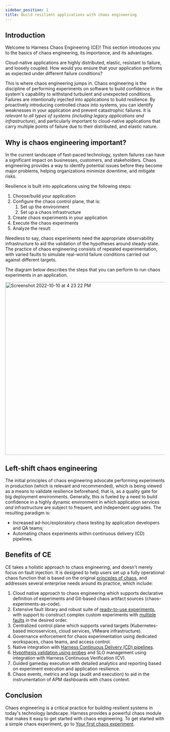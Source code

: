```yaml
---
sidebar_position: 1
title: Build resilient applications with chaos engineering
---
```

## Introduction

Welcome to Harness Chaos Engineering (CE)! This section introduces you to the basics of chaos engineering, its importance, and its advantages.

Cloud-native applications are highly distributed, elastic, resistant to failure, and loosely coupled. How would you ensure that your application performs as expected under different failure conditions?

This is where chaos engineering jumps in. Chaos engineering is the discipline of performing experiments on software to build confidence in the system's capability to withstand turbulent and unexpected conditions. Failures are intentionally injected into applications to build resilience. By proactively introducing controlled chaos into systems, you can identify weaknesses in your application and prevent catastrophic failures.
It is _relevant to all types of systems (including legacy applications and infrastructure)_, and particularly important to
cloud-native applications that carry multiple points of failure due to their distributed, and elastic nature.

## Why is chaos engineering important?
In the current landscape of fast-paced technology, system failures can have a significant impact on businesses, customers, and stakeholders. Chaos engineering provides a way to identify potential issues before they become major problems, helping organizations minimize downtime, and mitigate risks.

Resilience is built into applications using the following steps:
1. Choose/build your application
2. Configure the chaos control plane, that is:
	1. Set up the environment
	2. Set up a chaos infrastructure
3. Create chaos experiments in your application
4. Execute the chaos experiments
5. Analyze the result

Needless to say, chaos experiments need the appropriate observability infrastructure to aid the validation of the hypotheses around
steady-state. The practice of chaos engineering consists of repeated experimentation, with varied faults to simulate real-world failure conditions
carried out against different targets.

The diagram below describes the steps that you can perform to run chaos experiments in an application. 

<img width="544" alt="Screenshot 2022-10-10 at 4 23 22 PM" src="https://user-images.githubusercontent.com/21166217/194850472-0f4dda25-74f5-4dbb-86e8-45e09258de73.png"></img>

## Left-shift chaos engineering

The initial principles of chaos engineering advocate performing experiments in production (which is relevant and recommended), which is being viewed as a means to validate resilience beforehand, that is, as a quality gate for big deployment environments.
Generally, this is fueled by a need to build confidence in a highly dynamic environment in which application services _and_ infrastructure
are subject to frequent, and independent upgrades. The resulting paradigm is:

- Increased ad-hoc/exploratory chaos testing by application developers and QA teams;
- Automating chaos experiments within continuous delivery (CD) pipelines.

## Benefits of CE

CE takes a holistic approach to chaos engineering, and doesn't merely focus on fault injection. It is designed to help users set up a fully operational chaos function that is based on the original [principles of chaos](https://principlesofchaos.org/), and addresses several enterprise needs around its practice, which include:

1. Cloud native approach to chaos engineering which supports declarative definition of experiments and Git-based chaos artifact sources (chaos-experiments-as-code).
2. Extensive fault library and robust suite of [ready-to-use experiments](../technical-reference/chaos-faults/), with support to construct complex custom experiments with [multiple faults](../configure-chaos-experiments/experiments/create-complex-chaos-experiments) in the desired order.
3. Centralized control plane which supports varied targets (Kubernetes-based microservices, cloud services, VMware infrastructure).
4. Governance enforcement for chaos experimentation using dedicated workspaces, chaos teams, and access control.
5. Native integration with [Harness Continuous Delivery (CD) pipelines](/tutorials/chaos-experiments/integration-with-harness-cd).
6. [Hypothesis validation using probes](../configure-chaos-experiments/probes/validate-hypothesis-using-probes) and SLO management using integration with Harness Continuous Verification (CV).
7. Guided gameday execution with detailed analytics and reporting based on experiment execution and application resilience.
8. Chaos events, metrics and logs (audit and execution) to aid in the instrumentation of APM dashboards with chaos context.


## Conclusion
Chaos engineering is a critical practice for building resilient systems in today's technology landscape. Harness provides a powerful chaos module that makes it easy to get started with chaos engineering. To get started with a simple chaos experiment, go to [Your first chaos experiment](/tutorials/chaos-experiments/first-chaos-engineering).